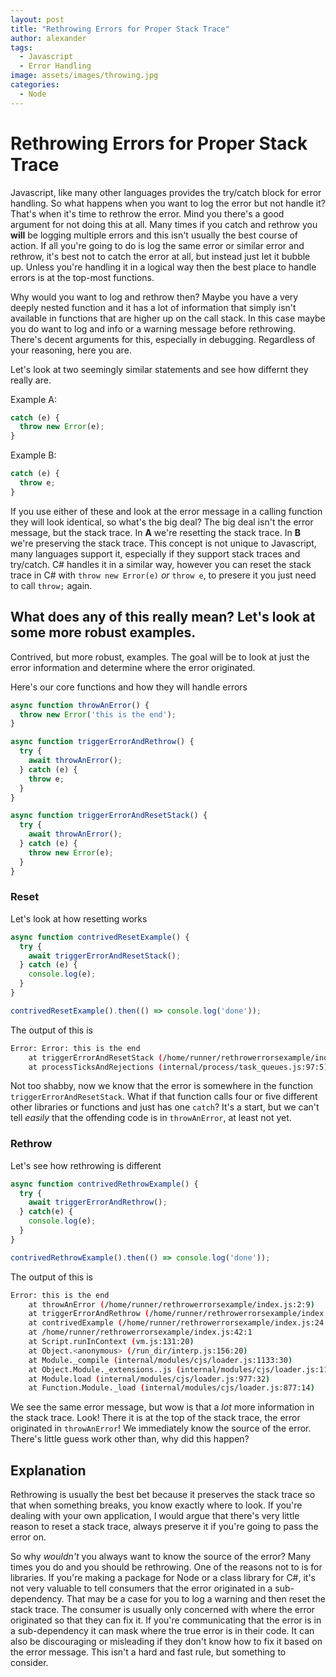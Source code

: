 ```yaml
---
layout: post
title: "Rethrowing Errors for Proper Stack Trace"
author: alexander
tags:
  - Javascript
  - Error Handling
image: assets/images/throwing.jpg
categories:
  - Node
---
```


# Rethrowing Errors for Proper Stack Trace

Javascript, like many other languages provides the try/catch block for error handling. So what happens when you want to log the error but not handle it? That's when it's time to rethrow the error. Mind you there's a good argument for not doing this at all. Many times if you catch and rethrow you **will** be logging multiple errors and this isn't usually the best course of action. If all you're going to do is log the same error or similar error and rethrow, it's best not to catch the error at all, but instead just let it bubble up. Unless you're handling it in a logical way then the best place to handle errors is at the top-most functions.

Why would you want to log and rethrow then? Maybe you have a very deeply nested function and it has a lot of information that simply isn't available in functions that are higher up on the call stack. In this case maybe you do want to log and info or a warning message before rethrowing. There's decent arguments for this, especially in debugging. Regardless of your reasoning, here you are.

Let's look at two seemingly similar statements and see how differnt they really are.

Example A:

```javascript
catch (e) {
  throw new Error(e);
}
```

Example B:

```javascript
catch (e) {
  throw e;
}
```

If you use either of these and look at the error message in a calling function they will look identical, so what's the big deal? The big deal isn't the error message, but the stack trace. In **A** we're resetting the stack trace. In **B** we're preserving the stack trace. This concept is not unique to Javascript, many languages support it, especially if they support stack traces and try/catch. C# handles it in a similar way, however you can reset the stack trace in C# with `throw new Error(e)` *or* `throw e`, to presere it you just need to call `throw;` again. 

## What does any of this really mean? Let's look at some more robust examples.

Contrived, but more robust, examples. The goal will be to look at just the error information and determine where the error originated.

Here's our core functions and how they will handle errors

```javascript
async function throwAnError() {
  throw new Error('this is the end');
}

async function triggerErrorAndRethrow() {
  try {
    await throwAnError();
  } catch (e) {
    throw e;
  }
}

async function triggerErrorAndResetStack() {
  try {
    await throwAnError();
  } catch (e) {
    throw new Error(e);
  }
}
```

### Reset

Let's look at how resetting works

```javascript
async function contrivedResetExample() {
  try {
    await triggerErrorAndResetStack();
  } catch (e) {
    console.log(e);
  }
}

contrivedResetExample().then(() => console.log('done'));
```

The output of this is

```bash
Error: Error: this is the end
    at triggerErrorAndResetStack (/home/runner/rethrowerrorsexample/index.js:17:11)
    at processTicksAndRejections (internal/process/task_queues.js:97:5)
```

Not too shabby, now we know that the error is somewhere in the function `triggerErrorAndResetStack`. What if that function calls four or five different other libraries or functions and just has one `catch`? It's a start, but we can't tell *easily* that the offending code is in `throwAnError`, at least not yet.

### Rethrow

Let's see how rethrowing is different

```javascript
async function contrivedRethrowExample() {
  try {
    await triggerErrorAndRethrow();
  } catch(e) {
    console.log(e);
  }
}

contrivedRethrowExample().then(() => console.log('done'));
```

The output of this is

```bash
Error: this is the end
    at throwAnError (/home/runner/rethrowerrorsexample/index.js:2:9)
    at triggerErrorAndRethrow (/home/runner/rethrowerrorsexample/index.js:7:11)
    at contrivedExample (/home/runner/rethrowerrorsexample/index.js:24:11)
    at /home/runner/rethrowerrorsexample/index.js:42:1
    at Script.runInContext (vm.js:131:20)
    at Object.<anonymous> (/run_dir/interp.js:156:20)
    at Module._compile (internal/modules/cjs/loader.js:1133:30)
    at Object.Module._extensions..js (internal/modules/cjs/loader.js:1153:10)
    at Module.load (internal/modules/cjs/loader.js:977:32)
    at Function.Module._load (internal/modules/cjs/loader.js:877:14)
```

We see the same error message, but wow is that a *lot* more information in the stack trace. Look! There it is at the top of the stack trace, the error originated in `throwAnError`! We immediately know the source of the error. There's little guess work other than, why did this happen?

## Explanation

Rethrowing is usually the best bet because it preserves the stack trace so that when something breaks, you know exactly where to look. If you're dealing with your own application, I would argue that there's very little reason to reset a stack trace, always preserve it if you're going to pass the error on.

So why *wouldn't* you always want to know the source of the error? Many times you do and you should be rethrowing. One of the reasons not to is for libraries. If you're making a package for Node or a class library for C#, it's not very valuable to tell consumers that the error originated in a sub-dependency. That may be a case for you to log a warning and then reset the stack trace. The consumer is usually only concerned with where the error originated so that they can fix it. If you're communicating that the error is in a sub-dependency it can mask where the true error is in their code. It can also be discouraging or misleading if they don't know how to fix it based on the error message. This isn't a hard and fast rule, but something to consider.